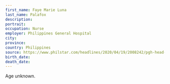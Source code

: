 ```yaml
---
first_name: Faye Marie Luna
last_name: Palafox
description: 
portrait: 
occupation: Nurse
employer: Philippines General Hospital
city: 
province: 
country: Philippines
source: https://www.philstar.com/headlines/2020/04/19/2008242/pgh-head-nurse-dies-covid
birth_date: 
death_date: 
---
```


Age unknown.